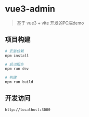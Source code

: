 # vue3-admin

> 基于 vue3 + vite 开发的PC端demo

## 项目构建

```bash
# 安装依赖
npm install

# 启动服务
npm run dev

# 构建
npm run build
```

## 开发访问

```bash
http://localhost:3000

```
